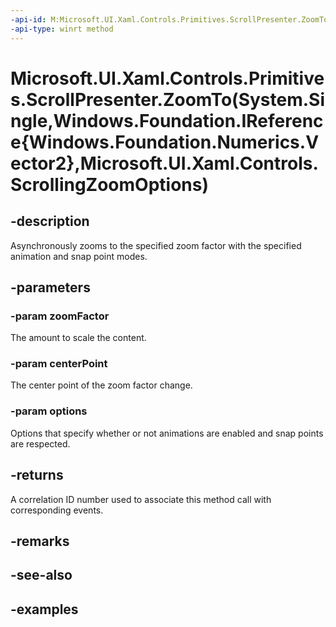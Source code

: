 ```yaml
---
-api-id: M:Microsoft.UI.Xaml.Controls.Primitives.ScrollPresenter.ZoomTo(System.Single,Windows.Foundation.IReference{Windows.Foundation.Numerics.Vector2},Microsoft.UI.Xaml.Controls.ScrollingZoomOptions)
-api-type: winrt method
---
```


# Microsoft.UI.Xaml.Controls.Primitives.ScrollPresenter.ZoomTo(System.Single,Windows.Foundation.IReference{Windows.Foundation.Numerics.Vector2},Microsoft.UI.Xaml.Controls.ScrollingZoomOptions)

<!--
public int ZoomTo (float zoomFactor, System.Nullable<System.Numerics.Vector2> centerPoint, Microsoft.UI.Xaml.Controls.ScrollingZoomOptions options);
-->


## -description

Asynchronously zooms to the specified zoom factor with the specified animation and snap point modes.

## -parameters

### -param zoomFactor

The amount to scale the content.

### -param centerPoint

The center point of the zoom factor change.

### -param options

Options that specify whether or not animations are enabled and snap points are respected.

## -returns

A correlation ID number used to associate this method call with corresponding events.

## -remarks

## -see-also

## -examples


